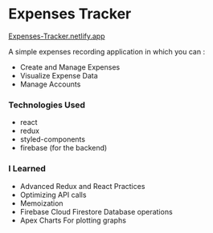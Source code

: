 # Expenses Tracker

[Expenses-Tracker.netlify.app](https://expense-tracker-om.netlify.app)

A simple expenses recording application in which you can :

- Create and Manage Expenses
- Visualize Expense Data
- Manage Accounts

### Technologies Used
- react 
- redux
- styled-components
- firebase (for the backend)


### I Learned
- Advanced Redux and React Practices
- Optimizing API calls
- Memoization 
- Firebase Cloud Firestore Database operations
- Apex Charts For plotting graphs
